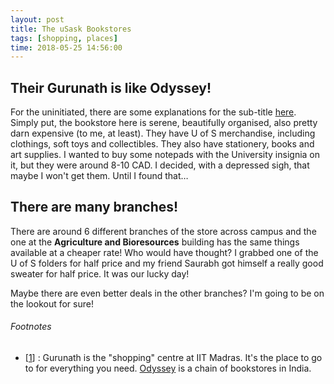 ```yaml
---
layout: post
title: The uSask Bookstores
tags: [shopping, places]
time: 2018-05-25 14:56:00
---
```


## Their Gurunath is like Odyssey!

For the uninitiated, there are some explanations for the sub-title <a href="#note1" id="note1ref">here</a>. Simply put, the bookstore here is serene, beautifully organised, also pretty darn expensive (to me, at least). <!--more-->They have U of S merchandise, including clothings, soft toys and collectibles. They also have stationery, books and art supplies. I wanted to buy some notepads with the University insignia on it, but they were around 8-10 CAD. I decided, with a depressed sigh, that maybe I won't get them. Until I found that…

## There are many branches!

There are around 6 different branches of the store across campus and the one at the **Agriculture and Bioresources** building has the same things available at a cheaper rate! Who would have thought? I grabbed one of the U of S folders for half price and my friend Saurabh got himself a really good sweater for half price. It was our lucky day!

Maybe there are even better deals in the other branches? I'm going to be on the lookout for sure!

###### Footnotes

* [<a id="note1" href="#note1ref">1</a>] : Gurunath is the "shopping" centre at IIT Madras. It's the place to go to for everything you need. <a href="http://www.odyssey.in" alt="odyssey website" target="_blank">Odyssey</a> is a chain of bookstores in India.